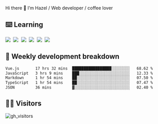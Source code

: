 
Hi there 👋 I’m Hazel / Web developer / coffee lover

## ⌨️ Learning

<samp>
 <a href="https://github.com/vuejs/core"><img src="https://api.iconify.design/logos:vue.svg" /></a>
  <a href="https://github.com/vuejs/core"><img src="https://api.iconify.design/logos:react.svg" /></a>
  <a href="https://github.com/solidjs/solid"><img src="https://api.iconify.design/logos:solidjs.svg" /></a>
  <a href="https://github.com/vitejs/vite"><img src="https://api.iconify.design/logos:vitejs.svg" /></a>
  <a href="https://github.com/microsoft/TypeScript"><img src="https://api.iconify.design/logos:typescript-icon.svg" /></a> 
  <a href="https://github.com/unocss/unocss"><img src="https://api.iconify.design/logos:unocss.svg" /></a>
  

</samp>


## 🦀 Weekly development breakdown

<!--START_SECTION:waka-->

```txt
Vue.js       17 hrs 32 mins  █████████████████░░░░░░░░   68.62 %
JavaScript   3 hrs 9 mins    ███░░░░░░░░░░░░░░░░░░░░░░   12.33 %
Markdown     1 hr 54 mins    ██░░░░░░░░░░░░░░░░░░░░░░░   07.50 %
TypeScript   1 hr 54 mins    ██░░░░░░░░░░░░░░░░░░░░░░░   07.47 %
JSON         36 mins         ▓░░░░░░░░░░░░░░░░░░░░░░░░   02.40 %
```

<!--END_SECTION:waka-->
## 👬🏻 Visitors

![gh_visitors](https://profile-counter.glitch.me/Hazel-Lin/count.svg)

